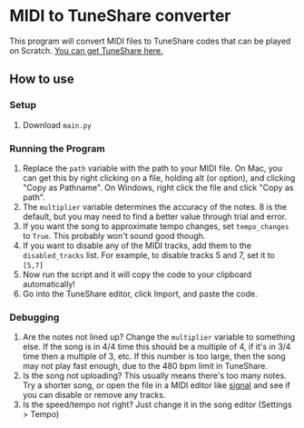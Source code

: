 # MIDI to TuneShare converter

This program will convert MIDI files to TuneShare codes that can be played on Scratch. [You can get TuneShare here.](https://scratch.mit.edu/projects/863714854)

## How to use
### Setup

1. Download `main.py`

### Running the Program
 
 1. Replace the `path` variable with the path to your MIDI file. On Mac, you can get this by right clicking on a file, holding alt (or option), and clicking "Copy as Pathname". On Windows, right click the file and click "Copy as path".
 2. The `multiplier` variable determines the accuracy of the notes. 8 is the default, but you may need to find a better value through trial and error.
 3. If you want the song to approximate tempo changes, set `tempo_changes` to `True`. This probably won't sound good though.
 4. If you want to disable any of the MIDI tracks, add them to the `disabled_tracks` list. For example, to disable tracks 5 and 7, set it to `[5,7]`
 5. Now run the script and it will copy the code to your clipboard automatically!
 6. Go into the TuneShare editor, click Import, and paste the code.

### Debugging

1. Are the notes not lined up?
	Change the `multiplier` variable to something else. If the song is in 4/4 time this should be a multiple of 4, if it's in 3/4 time then a multiple of 3, etc. If this number is too large, then the song may not play fast enough, due to the 480 bpm limit in TuneShare.
2. Is the song not uploading?
	This usually means there's too many notes. Try a shorter song, or open the file in a MIDI editor like [signal](signal.vercel.app) and see if you can disable or remove any tracks.
3. Is the speed/tempo not right?
	Just change it in the song editor (Settings > Tempo)
